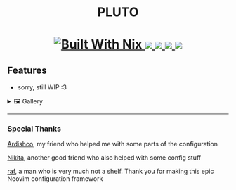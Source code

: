 <h1 align="center">PLUTO</h1>

<h1 align="center">
  <a href="https://builtwithnix.org/">
      <img src="https://builtwithnix.org/badge.svg" alt="Built With Nix"/>
  </a>
  <a href="https://github.com/kinzokudev/pluto">
      <img src="https://img.shields.io/github/repo-size/kinzokudev/pluto?labelColor=303446&color=ea999c&style=for-the-badge"/>
  </a>
  <a href="https://github.com/kinzokudev/pluto/issues">
      <img src="https://img.shields.io/github/issues/kinzokudev/pluto?color=fab387&labelColor=303446&style=for-the-badge">
  </a>
  <a href="https://github.com/kinzokudev/pluto/stargazers">
      <img src="https://img.shields.io/github/stars/kinzokudev/pluto?color=ca9ee6&labelColor=303446&style=for-the-badge">
  </a>
  <a href="https://github.com/kinzokudev/pluto/blob/main/.github/LICENCE">
      <img src="https://img.shields.io/static/v1.svg?style=for-the-badge&label=License&message=WTFPL&logoColor=ca9ee6&colorA=313244&colorB=cba6f7"/>
  </a>
</h1>

## Features

- sorry, still WIP :3

<details>
  <summary>🖼️ Gallery</summary>

  <span>also WIP :/</span>
</details>


---

<h3>
  Special Thanks
</h3>

[Ardishco](https://github.com/ardishko), my friend who helped me with some parts of the configuration

[Nikita](https://github.com/bananad3v), another good friend who also helped with some config stuff

[raf](https://github.com/notashelf), a man who is very much not a shelf. Thank you for making this epic Neovim configuration framework
